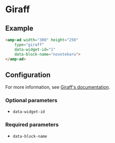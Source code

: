 <!---
Copyright 2017 The AMP HTML Authors. All Rights Reserved.

Licensed under the Apache License, Version 2.0 (the "License");
you may not use this file except in compliance with the License.
You may obtain a copy of the License at

      http://www.apache.org/licenses/LICENSE-2.0

Unless required by applicable law or agreed to in writing, software
distributed under the License is distributed on an "AS-IS" BASIS,
WITHOUT WARRANTIES OR CONDITIONS OF ANY KIND, either express or implied.
See the License for the specific language governing permissions and
limitations under the License.
-->

# Giraff

## Example

```html
<amp-ad width="300" height="250"
    type="giraff"
    data-widget-id="1"
    data-block-name="novotekaru">
</amp-ad>
```

## Configuration

For more information, see  [Giraff's documentation](https://www.giraff.io/help).

### Optional parameters

- `data-widget-id`

### Required parameters

- `data-block-name`
